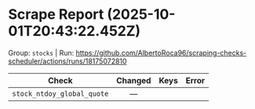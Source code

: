 # Scrape Report (2025-10-01T20:43:22.452Z)

Group: `stocks`  |  Run: https://github.com/AlbertoRoca96/scraping-checks-scheduler/actions/runs/18175072810

| Check | Changed | Keys | Error |
|---|:---:|:--|:--|
| `stock_ntdoy_global_quote` | — |  |  |
